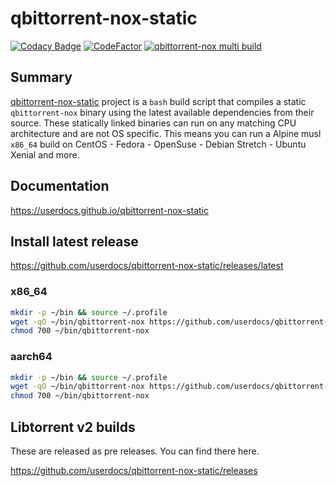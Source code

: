 # qbittorrent-nox-static

[![Codacy Badge](https://api.codacy.com/project/badge/Grade/9817ad80d35c480aa9842b53001d55b0)](https://app.codacy.com/gh/userdocs/qbittorrent-nox-static?utm_source=github.com&utm_medium=referral&utm_content=userdocs/qbittorrent-nox-static&utm_campaign=Badge_Grade)
[![CodeFactor](https://www.codefactor.io/repository/github/userdocs/qbittorrent-nox-static/badge)](https://www.codefactor.io/repository/github/userdocs/qbittorrent-nox-static)
[![qbittorrent-nox multi build](https://github.com/userdocs/qbittorrent-nox-static/actions/workflows/matrix.yml/badge.svg)](https://github.com/userdocs/qbittorrent-nox-static/actions/workflows/matrix.yml)

## Summary

[qbittorrent-nox-static](https://github.com/userdocs/qbittorrent-nox-static) project is a `bash` build script that compiles a static `qbittorrent-nox` binary using the latest available dependencies from their source. These statically linked binaries can run on any matching CPU architecture and are not OS specific. This means you can run a  Alpine musl `x86_64` build on CentOS - Fedora - OpenSuse - Debian Stretch - Ubuntu Xenial and more. 
## Documentation

https://userdocs.github.io/qbittorrent-nox-static

## Install latest release

https://github.com/userdocs/qbittorrent-nox-static/releases/latest

### x86_64

```bash
mkdir -p ~/bin && source ~/.profile
wget -qO ~/bin/qbittorrent-nox https://github.com/userdocs/qbittorrent-nox-static/releases/latest/download/qbittorrent-nox-x86_64-icu
chmod 700 ~/bin/qbittorrent-nox
```

### aarch64

```bash
mkdir -p ~/bin && source ~/.profile
wget -qO ~/bin/qbittorrent-nox https://github.com/userdocs/qbittorrent-nox-static/releases/latest/download/qbittorrent-nox-aarch64-icu
chmod 700 ~/bin/qbittorrent-nox
```

## Libtorrent v2 builds

These are released as pre releases. You can find there here.

https://github.com/userdocs/qbittorrent-nox-static/releases
